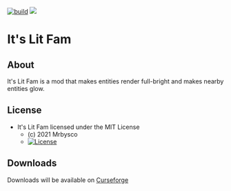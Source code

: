 [![build](https://github.com/Mrbysco/Lit-Fam/actions/workflows/build.yml/badge.svg)](https://github.com/Mrbysco/Lit-Fam/actions/workflows/build.yml) [![](http://cf.way2muchnoise.eu/versions/548214.svg)](https://www.curseforge.com/minecraft/mc-mods/lit-fam)

# It's Lit Fam #

## About ##
It's Lit Fam is a mod that makes entities render full-bright and makes nearby entities glow.

## License ##
* It's Lit Fam licensed under the MIT License
  - (c) 2021 Mrbysco
  - [![License](https://img.shields.io/badge/License-MIT-red.svg?style=flat)](http://opensource.org/licenses/MIT)

## Downloads ##
Downloads will be available on [Curseforge](https://www.curseforge.com/minecraft/mc-mods/lit-fam)
